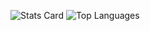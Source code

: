 <!-- --
### Hi there 👋

**jpedro/jpedro** is a ✨ _special_ ✨ repository because its `README.md` (this file) appears on your GitHub profile.

Here are some ideas to get you started:

- 🔭 I’m currently working on ...
- 🌱 I’m currently learning ...
- 👯 I’m looking to collaborate on ...
- 🤔 I’m looking for help with ...
- 💬 Ask me about ...
- 📫 How to reach me: ...
- 😄 Pronouns: ...
- ⚡ Fun fact: ...
!-- -->

![Stats Card](https://github-readme-stats.vercel.app/api?username=jpedro&_show_icons=true&theme=solarized-light&hide=_stars,commits,_prs,_issues,_contribs)
![Top Languages](https://github-readme-stats.vercel.app/api/top-langs/?username=jpedro&layout=compact&theme=solarized-light)

